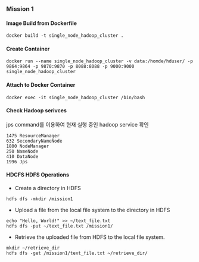 ### Mission 1

#### Image Build from Dockerfile
```
docker build -t single_node_hadoop_cluster .
```

#### Create Container
```
docker run --name single_node_hadoop_cluster -v data:/homde/hduser/ -p 9864:9864 -p 9870:9870 -p 8088:8088 -p 9000:9000 single_node_hadoop_cluster
```
<!-- -v hdfs_data:/home/hduser/ -->


#### Attach to Docker Container
```
docker exec -it single_node_hadoop_cluster /bin/bash
```

#### Check Hadoop serivces
jps command를 이용하여 현재 실행 중인 hadoop service 확인
```
1475 ResourceManager
632 SecondaryNameNode
1800 NodeManager
250 NameNode
410 DataNode
1996 Jps
```

#### HDCFS HDFS Operations
- Create a directory in HDFS
```
hdfs dfs -mkdir /mission1
```

- Upload a file from the local file system to the directory in HDFS
```
echo "Hello, World!" >> ~/text_file.txt
hdfs dfs -put ~/text_file.txt /mission1/
```

- Retrieve the uploaded file from HDFS to the local file system.
```
mkdir ~/retrieve_dir
hdfs dfs -get /mission1/text_file.txt ~/retrieve_dir/
```